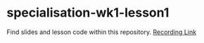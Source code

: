 # specialisation-wk1-lesson1

Find slides and lesson code within this repository.
[Recording Link](https://us06web.zoom.us/rec/share/wJXELIqwWk8ZjA2XP9qVSja33KWfgb4vfIXMAEHfNmjnl03ibCv6ebZBNEz2bTNt.eKefhwBBgTCTG8Ve?startTime=1682357309000)
